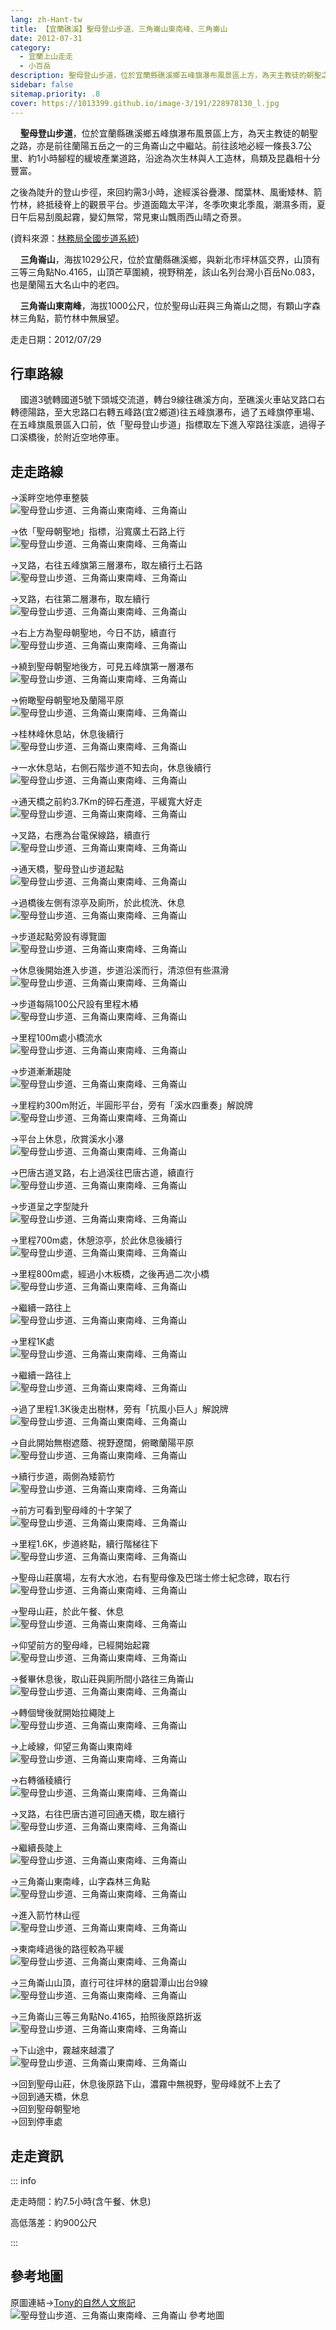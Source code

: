 ```yaml
---
lang: zh-Hant-tw
title: 【宜蘭礁溪】聖母登山步道、三角崙山東南峰、三角崙山
date: 2012-07-31
category: 
  - 宜蘭上山走走
  - 小百岳
description: 聖母登山步道，位於宜蘭縣礁溪鄉五峰旗瀑布風景區上方，為天主教徒的朝聖之路，亦是前往蘭陽五岳之一的三角崙山之中繼站。前往該地必經一條長3.7公里、約1小時腳程的緩坡產業道路，沿途為次生林與人工造林，鳥類及昆蟲相十分豐富。之後為陡升的登山步徑，來回約需3小時，途經溪谷疊瀑、闊葉林、風衝矮林、箭竹林，終抵稜脊上的觀景平台。步道面臨太平洋，冬季吹東北季風，潮濕多雨，夏日午后易刮風起霧，變幻無常，常見東山飄雨西山晴之奇景。
sidebar: false
sitemap.priority: .8
cover: https://1013399.github.io/image-3/191/228978130_l.jpg
---
```


    **聖母登山步道**，位於宜蘭縣礁溪鄉五峰旗瀑布風景區上方，為天主教徒的朝聖之路，亦是前往蘭陽五岳之一的三角崙山之中繼站。前往該地必經一條長3.7公里、約1小時腳程的緩坡產業道路，沿途為次生林與人工造林，鳥類及昆蟲相十分豐富。

<!-- more -->

之後為陡升的登山步徑，來回約需3小時，途經溪谷疊瀑、闊葉林、風衝矮林、箭竹林，終抵稜脊上的觀景平台。步道面臨太平洋，冬季吹東北季風，潮濕多雨，夏日午后易刮風起霧，變幻無常，常見東山飄雨西山晴之奇景。

(資料來源：[林務局全國步道系統](http://recreation.forest.gov.tw/Rt/RT_2_1.aspx?TR_ID=009))  


    **三角崙山**，海拔1029公尺，位於宜蘭縣礁溪鄉，與新北市坪林區交界，山頂有三等三角點No.4165，山頂芒草圍繞，視野稍差，該山名列台灣小百岳No.083，也是蘭陽五大名山中的老四。  

    **三角崙山東南峰**，海拔1000公尺，位於聖母山莊與三角崙山之間，有顆山字森林三角點，箭竹林中無展望。

走走日期：2012/07/29

## 行車路線
    國道3號轉國道5號下頭城交流道，轉台9線往礁溪方向，至礁溪火車站叉路口右轉德陽路，至大忠路口右轉五峰路(宜2鄉道)往五峰旗瀑布，過了五峰旗停車場、在五峰旗風景區入口前，依「聖母登山步道」指標取左下進入窄路往溪底，過得子口溪橋後，於附近空地停車。

## 走走路線
→溪畔空地停車整裝  
![聖母登山步道、三角崙山東南峰、三角崙山](https://1013399.github.io/image-3/191/228977999_l.jpg)

→依「聖母朝聖地」指標，沿寬廣土石路上行  
![聖母登山步道、三角崙山東南峰、三角崙山](https://1013399.github.io/image-3/191/228978025_l.jpg)

→叉路，右往五峰旗第三層瀑布，取左續行土石路  
![聖母登山步道、三角崙山東南峰、三角崙山](https://1013399.github.io/image-3/191/228978029_l.jpg)

→叉路，右往第二層瀑布，取左續行  
![聖母登山步道、三角崙山東南峰、三角崙山](https://1013399.github.io/image-3/191/228978034_l.jpg)

→右上方為聖母朝聖地，今日不訪，續直行  
![聖母登山步道、三角崙山東南峰、三角崙山](https://1013399.github.io/image-3/191/228978037_l.jpg)

→繞到聖母朝聖地後方，可見五峰旗第一層瀑布  
![聖母登山步道、三角崙山東南峰、三角崙山](https://1013399.github.io/image-3/191/228978039_l.jpg)

→俯瞰聖母朝聖地及蘭陽平原  
![聖母登山步道、三角崙山東南峰、三角崙山](https://1013399.github.io/image-3/191/228978042_l.jpg)

→桂林峰休息站，休息後續行  
![聖母登山步道、三角崙山東南峰、三角崙山](https://1013399.github.io/image-3/191/228978045_l.jpg)

→一水休息站，右側石階步道不知去向，休息後續行  
![聖母登山步道、三角崙山東南峰、三角崙山](https://1013399.github.io/image-3/191/228978048_l.jpg)

→通天橋之前約3.7Km的碎石產道，平緩寬大好走  
![聖母登山步道、三角崙山東南峰、三角崙山](https://1013399.github.io/image-3/191/228978053_l.jpg)

→叉路，右應為台電保線路，續直行  
![聖母登山步道、三角崙山東南峰、三角崙山](https://1013399.github.io/image-3/191/228978059_l.jpg)

→通天橋，聖母登山步道起點  
![聖母登山步道、三角崙山東南峰、三角崙山](https://1013399.github.io/image-3/191/228978063_l.jpg)

→過橋後左側有涼亭及廁所，於此梳洗、休息  
![聖母登山步道、三角崙山東南峰、三角崙山](https://1013399.github.io/image-3/191/228978069_l.jpg)

→步道起點旁設有導覽圖  
![聖母登山步道、三角崙山東南峰、三角崙山](https://1013399.github.io/image-3/191/228978072_l.jpg)

→休息後開始進入步道，步道沿溪而行，清涼但有些濕滑  
![聖母登山步道、三角崙山東南峰、三角崙山](https://1013399.github.io/image-3/191/228978077_l.jpg)

→步道每隔100公尺設有里程木樁  
![聖母登山步道、三角崙山東南峰、三角崙山](https://1013399.github.io/image-3/191/228978081_l.jpg)

→里程100m處小橋流水  
![聖母登山步道、三角崙山東南峰、三角崙山](https://1013399.github.io/image-3/191/228978082_l.jpg)

→步道漸漸趨陡  
![聖母登山步道、三角崙山東南峰、三角崙山](https://1013399.github.io/image-3/191/228978084_l.jpg)

→里程約300m附近，半圓形平台，旁有「溪水四重奏」解說牌  
![聖母登山步道、三角崙山東南峰、三角崙山](https://1013399.github.io/image-3/191/228978092_l.jpg)

→平台上休息，欣賞溪水小瀑  
![聖母登山步道、三角崙山東南峰、三角崙山](https://1013399.github.io/image-3/191/228978093_l.jpg)

→巴唐古道叉路，右上過溪往巴唐古道，續直行  
![聖母登山步道、三角崙山東南峰、三角崙山](https://1013399.github.io/image-3/191/228978095_l.jpg)

→步道呈之字型陡升  
![聖母登山步道、三角崙山東南峰、三角崙山](https://1013399.github.io/image-3/191/228978098_l.jpg)

→里程700m處，休憩涼亭，於此休息後續行  
![聖母登山步道、三角崙山東南峰、三角崙山](https://1013399.github.io/image-3/191/228978102_l.jpg)

→里程800m處，經過小木板橋，之後再過二次小橋  
![聖母登山步道、三角崙山東南峰、三角崙山](https://1013399.github.io/image-3/191/228978107_l.jpg)

→繼續一路往上  
![聖母登山步道、三角崙山東南峰、三角崙山](https://1013399.github.io/image-3/191/228978110_l.jpg)

→里程1K處  
![聖母登山步道、三角崙山東南峰、三角崙山](https://1013399.github.io/image-3/191/228978116_l.jpg)

→繼續一路往上  
![聖母登山步道、三角崙山東南峰、三角崙山](https://1013399.github.io/image-3/191/228978121_l.jpg)

→過了里程1.3K後走出樹林，旁有「抗風小巨人」解說牌  
![聖母登山步道、三角崙山東南峰、三角崙山](https://1013399.github.io/image-3/191/228978126_l.jpg)

→自此開始無樹遮蔭、視野遼闊，俯瞰蘭陽平原  
![聖母登山步道、三角崙山東南峰、三角崙山](https://1013399.github.io/image-3/191/228978130_l.jpg)

→續行步道，兩側為矮箭竹  
![聖母登山步道、三角崙山東南峰、三角崙山](https://1013399.github.io/image-3/191/228978137_l.jpg)

→前方可看到聖母峰的十字架了  
![聖母登山步道、三角崙山東南峰、三角崙山](https://1013399.github.io/image-3/191/228978144_l.jpg)

→里程1.6K，步道終點，續行階梯往下  
![聖母登山步道、三角崙山東南峰、三角崙山](https://1013399.github.io/image-3/191/228978146_l.jpg)

→聖母山莊廣場，左有大水池，右有聖母像及巴瑞士修士紀念碑，取右行  
![聖母登山步道、三角崙山東南峰、三角崙山](https://1013399.github.io/image-3/191/228978153_l.jpg)

→聖母山莊，於此午餐、休息  
![聖母登山步道、三角崙山東南峰、三角崙山](https://1013399.github.io/image-3/191/228978158_l.jpg)

→仰望前方的聖母峰，已經開始起霧  
![聖母登山步道、三角崙山東南峰、三角崙山](https://1013399.github.io/image-3/191/228978162_l.jpg)

→餐畢休息後，取山莊與廁所間小路往三角崙山  
![聖母登山步道、三角崙山東南峰、三角崙山](https://1013399.github.io/image-3/191/228978167_l.jpg)

→轉個彎後就開始拉繩陡上  
![聖母登山步道、三角崙山東南峰、三角崙山](https://1013399.github.io/image-3/191/228978172_l.jpg)

→上崚線，仰望三角崙山東南峰  
![聖母登山步道、三角崙山東南峰、三角崙山](https://1013399.github.io/image-3/191/228978178_l.jpg)

→右轉循稜續行  
![聖母登山步道、三角崙山東南峰、三角崙山](https://1013399.github.io/image-3/191/228978182_l.jpg)

→叉路，右往巴唐古道可回通天橋，取左續行  
![聖母登山步道、三角崙山東南峰、三角崙山](https://1013399.github.io/image-3/191/228978185_l.jpg)

→繼續長陡上  
![聖母登山步道、三角崙山東南峰、三角崙山](https://1013399.github.io/image-3/191/228978188_l.jpg)

→三角崙山東南峰，山字森林三角點  
![聖母登山步道、三角崙山東南峰、三角崙山](https://1013399.github.io/image-3/191/228978193_l.jpg)

→進入箭竹林山徑  
![聖母登山步道、三角崙山東南峰、三角崙山](https://1013399.github.io/image-3/191/228978198_l.jpg)

→東南峰過後的路徑較為平緩  
![聖母登山步道、三角崙山東南峰、三角崙山](https://1013399.github.io/image-3/191/228978199_l.jpg)

→三角崙山山頂，直行可往坪林的磨碧潭山出台9線  
![聖母登山步道、三角崙山東南峰、三角崙山](https://1013399.github.io/image-3/191/228978203_l.jpg)

→三角崙山三等三角點No.4165，拍照後原路折返  
![聖母登山步道、三角崙山東南峰、三角崙山](https://1013399.github.io/image-3/191/228978208_l.jpg)

→下山途中，霧越來越濃了  
![聖母登山步道、三角崙山東南峰、三角崙山](https://1013399.github.io/image-3/191/228978210_l.jpg)

→回到聖母山莊，休息後原路下山，濃霧中無視野，聖母峰就不上去了  
→回到通天橋，休息  
→回到聖母朝聖地  
→回到停車處

## 走走資訊

::: info

走走時間：約7.5小時(含午餐、休息)

高低落差：約900公尺

:::

## 參考地圖
原圖連結→[Tony的自然人文旅記](http://www.tonyhuang39.com/tony0511/tony0511.html)  
![聖母登山步道、三角崙山東南峰、三角崙山 參考地圖](https://1013399.github.io/image-3/191/228979169_l.jpg)